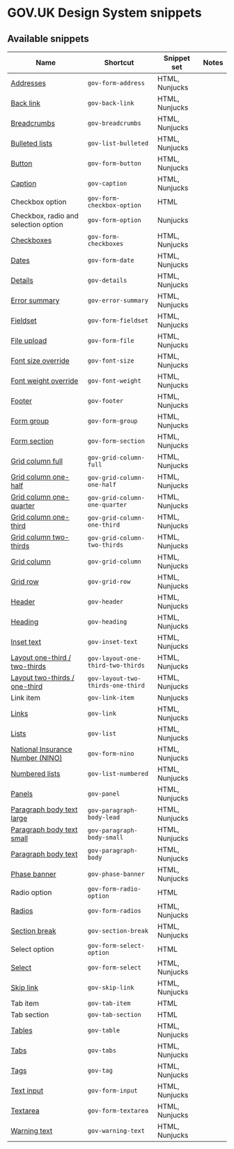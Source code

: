 # GOV.UK Design System snippets

## Available snippets

|Name|Shortcut|Snippet set|Notes|
|---|---|---|---|
|[Addresses](https://design-system.service.gov.uk/patterns/addresses/)|`gov-form-address`|HTML, Nunjucks||
|[Back link](https://design-system.service.gov.uk/components/back-link/)|`gov-back-link`|HTML, Nunjucks||
|[Breadcrumbs](https://design-system.service.gov.uk/components/breadcrumbs/)|`gov-breadcrumbs`|HTML, Nunjucks||
|[Bulleted lists](https://design-system.service.gov.uk/styles/typography/#bulleted-lists)|`gov-list-bulleted`|HTML, Nunjucks||
|[Button](https://design-system.service.gov.uk/components/button/)|`gov-form-button`|HTML, Nunjucks||
|[Caption](https://design-system.service.gov.uk/styles/typography/#headings-with-captions)|`gov-caption`|HTML, Nunjucks||
|Checkbox option|`gov-form-checkbox-option`|HTML||
|Checkbox, radio and selection option|`gov-form-option`|Nunjucks||
|[Checkboxes](https://design-system.service.gov.uk/components/checkboxes/)|`gov-form-checkboxes`|HTML, Nunjucks||
|[Dates](https://design-system.service.gov.uk/components/date-input/)|`gov-form-date`|HTML, Nunjucks||
|[Details](https://design-system.service.gov.uk/components/details/)|`gov-details`|HTML, Nunjucks||
|[Error summary](https://design-system.service.gov.uk/components/error-summary/)|`gov-error-summary`|HTML, Nunjucks||
|[Fieldset](https://design-system.service.gov.uk/components/fieldset/)|`gov-form-fieldset`|HTML, Nunjucks||
|[File upload](https://design-system.service.gov.uk/components/file-upload/)|`gov-form-file`|HTML, Nunjucks||
|[Font size override](https://design-system.service.gov.uk/styles/typography/#font-size)|`gov-font-size`|HTML, Nunjucks||
|[Font weight override](https://design-system.service.gov.uk/styles/typography/#font-weight)|`gov-font-weight`|HTML, Nunjucks||
|[Footer](https://design-system.service.gov.uk/components/footer/)|`gov-footer`|HTML, Nunjucks||
|[Form group](https://design-system.service.gov.uk/)|`gov-form-group`|HTML, Nunjucks||
|[Form section](https://design-system.service.gov.uk/)|`gov-form-section`|HTML, Nunjucks||
|[Grid column full](https://design-system.service.gov.uk/styles/layout/#full-width)|`gov-grid-column-full`|HTML, Nunjucks||
|[Grid column one-half](https://design-system.service.gov.uk/styles/layout/#one-half)|`gov-grid-column-one-half`|HTML, Nunjucks||
|[Grid column one-quarter](https://design-system.service.gov.uk/styles/layout/#one-quarter)|`gov-grid-column-one-quarter`|HTML, Nunjucks||
|[Grid column one-third](https://design-system.service.gov.uk/styles/layout/#one-third)|`gov-grid-column-one-third`|HTML, Nunjucks||
|[Grid column two-thirds](https://design-system.service.gov.uk/styles/layout/#two-thirds)|`gov-grid-column-two-thirds`|HTML, Nunjucks||
|[Grid column](https://design-system.service.gov.uk/styles/layout/)|`gov-grid-column`|HTML, Nunjucks||
|[Grid row](https://design-system.service.gov.uk/styles/layout/)|`gov-grid-row`|HTML, Nunjucks||
|[Header](https://design-system.service.gov.uk/components/header/)|`gov-header`|HTML, Nunjucks||
|[Heading](https://design-system.service.gov.uk/styles/typography/#headings)|`gov-heading`|HTML, Nunjucks||
|[Inset text](https://design-system.service.gov.uk/components/inset-text/)|`gov-inset-text`|HTML, Nunjucks||
|[Layout one-third / two-thirds](https://design-system.service.gov.uk/styles/layout/#two-thirds-one-third)|`gov-layout-one-third-two-thirds`|HTML, Nunjucks||
|[Layout two-thirds / one-third](https://design-system.service.gov.uk/styles/layout/#two-thirds-one-third)|`gov-layout-two-thirds-one-third`|HTML, Nunjucks||
|Link item|`gov-link-item`|Nunjucks||
|[Links](https://design-system.service.gov.uk/styles/typography/#links)|`gov-link`|HTML, Nunjucks||
|[Lists](https://design-system.service.gov.uk/styles/typography/#lists)|`gov-list`|HTML, Nunjucks||
|[National Insurance Number (NINO)](https://design-system.service.gov.uk/patterns/national-insurance-numbers/)|`gov-form-nino`|HTML, Nunjucks||
|[Numbered lists](https://design-system.service.gov.uk/styles/typography/#numbered-lists)|`gov-list-numbered`|HTML, Nunjucks||
|[Panels](https://design-system.service.gov.uk/components/panel/)|`gov-panel`|HTML, Nunjucks||
|[Paragraph body text large](https://design-system.service.gov.uk/styles/typography/#lead-paragraph)|`gov-paragraph-body-lead`|HTML, Nunjucks||
|[Paragraph body text small](https://design-system.service.gov.uk/styles/typography/#body-small)|`gov-paragraph-body-small`|HTML, Nunjucks||
|[Paragraph body text](https://design-system.service.gov.uk/styles/typography/#body)|`gov-paragraph-body`|HTML, Nunjucks||
|[Phase banner](https://design-system.service.gov.uk/components/phase-banner/)|`gov-phase-banner`|HTML, Nunjucks||
|Radio option|`gov-form-radio-option`|HTML||
|[Radios](https://design-system.service.gov.uk/components/radios/)|`gov-form-radios`|HTML, Nunjucks||
|[Section break](https://design-system.service.gov.uk/styles/typography/#section-break)|`gov-section-break`|HTML, Nunjucks||
|Select option|`gov-form-select-option`|HTML||
|[Select](https://design-system.service.gov.uk/components/select/)|`gov-form-select`|HTML, Nunjucks||
|[Skip link](https://design-system.service.gov.uk/components/skip-link/)|`gov-skip-link`|HTML, Nunjucks||
|Tab item|`gov-tab-item`|HTML||
|Tab section|`gov-tab-section`|HTML||
|[Tables](https://design-system.service.gov.uk/components/table/)|`gov-table`|HTML, Nunjucks||
|[Tabs](https://design-system.service.gov.uk/components/tabs/)|`gov-tabs`|HTML, Nunjucks||
|[Tags](https://design-system.service.gov.uk/components/tag/)|`gov-tag`|HTML, Nunjucks||
|[Text input](https://design-system.service.gov.uk/components/text-input/)|`gov-form-input`|HTML, Nunjucks||
|[Textarea](https://design-system.service.gov.uk/components/textarea/)|`gov-form-textarea`|HTML, Nunjucks||
|[Warning text](https://design-system.service.gov.uk/components/warning-text/)|`gov-warning-text`|HTML, Nunjucks||
